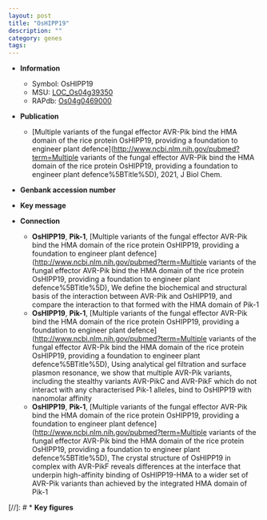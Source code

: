 ```yaml
---
layout: post
title: "OsHIPP19"
description: ""
category: genes
tags: 
---
```


* **Information**  
    + Symbol: OsHIPP19  
    + MSU: [LOC_Os04g39350](http://rice.plantbiology.msu.edu/cgi-bin/ORF_infopage.cgi?orf=LOC_Os04g39350)  
    + RAPdb: [Os04g0469000](http://rapdb.dna.affrc.go.jp/viewer/gbrowse_details/irgsp1?name=Os04g0469000)  

* **Publication**  
    + [Multiple variants of the fungal effector AVR-Pik bind the HMA domain of the rice protein OsHIPP19, providing a foundation to engineer plant defence](http://www.ncbi.nlm.nih.gov/pubmed?term=Multiple variants of the fungal effector AVR-Pik bind the HMA domain of the rice protein OsHIPP19, providing a foundation to engineer plant defence%5BTitle%5D), 2021, J Biol Chem.

* **Genbank accession number**  

* **Key message**  

* **Connection**  
    + __OsHIPP19__, __Pik-1__, [Multiple variants of the fungal effector AVR-Pik bind the HMA domain of the rice protein OsHIPP19, providing a foundation to engineer plant defence](http://www.ncbi.nlm.nih.gov/pubmed?term=Multiple variants of the fungal effector AVR-Pik bind the HMA domain of the rice protein OsHIPP19, providing a foundation to engineer plant defence%5BTitle%5D),  We define the biochemical and structural basis of the interaction between AVR-Pik and OsHIPP19, and compare the interaction to that formed with the HMA domain of Pik-1
    + __OsHIPP19__, __Pik-1__, [Multiple variants of the fungal effector AVR-Pik bind the HMA domain of the rice protein OsHIPP19, providing a foundation to engineer plant defence](http://www.ncbi.nlm.nih.gov/pubmed?term=Multiple variants of the fungal effector AVR-Pik bind the HMA domain of the rice protein OsHIPP19, providing a foundation to engineer plant defence%5BTitle%5D),  Using analytical gel filtration and surface plasmon resonance, we show that multiple AVR-Pik variants, including the stealthy variants AVR-PikC and AVR-PikF which do not interact with any characterised Pik-1 alleles, bind to OsHIPP19 with nanomolar affinity
    + __OsHIPP19__, __Pik-1__, [Multiple variants of the fungal effector AVR-Pik bind the HMA domain of the rice protein OsHIPP19, providing a foundation to engineer plant defence](http://www.ncbi.nlm.nih.gov/pubmed?term=Multiple variants of the fungal effector AVR-Pik bind the HMA domain of the rice protein OsHIPP19, providing a foundation to engineer plant defence%5BTitle%5D),  The crystal structure of OsHIPP19 in complex with AVR-PikF reveals differences at the interface that underpin high-affinity binding of OsHIPP19-HMA to a wider set of AVR-Pik variants than achieved by the integrated HMA domain of Pik-1

[//]: # * **Key figures**  


